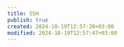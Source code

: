 ```yaml
---
title: SSH
publish: true
created: 2024-10-19T12:57:20+03:00
modified: 2024-10-19T12:57:47+03:00
---
```

